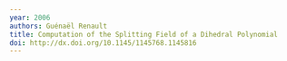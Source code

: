 ```yaml
---
year: 2006
authors: Guénaël Renault
title: Computation of the Splitting Field of a Dihedral Polynomial
doi: http://dx.doi.org/10.1145/1145768.1145816
---
```

